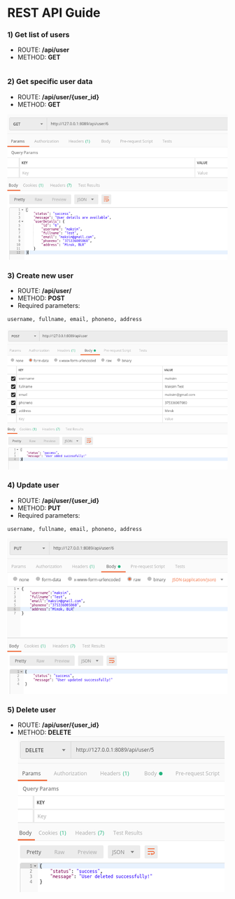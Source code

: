 
# REST API Guide

### 1) Get list of users
- ROUTE: **/api/user**
- METHOD: **GET**
```
```
### 2) Get specific user data
- ROUTE: **/api/user/{user_id}**
- METHOD: **GET**

![Mockup for feature A](https://github.com/Maksim1990/PHP_Zend_framework_demo_app/blob/master/data/API_demo/get.png)

### 3) Create new user
- ROUTE: **/api/user/**
- METHOD: **POST**
- Required parameters:
```
username, fullname, email, phoneno, address
```
![Mockup for feature A](https://github.com/Maksim1990/PHP_Zend_framework_demo_app/blob/master/data/API_demo/create.png)

### 4) Update user
- ROUTE: **/api/user/{user_id}**
- METHOD: **PUT**
- Required parameters:
```
username, fullname, email, phoneno, address
```
![Mockup for feature A](https://github.com/Maksim1990/PHP_Zend_framework_demo_app/blob/master/data/API_demo/update.png)

### 5) Delete user
- ROUTE: **/api/user/{user_id}**
- METHOD: **DELETE**
![Mockup for feature A](https://github.com/Maksim1990/PHP_Zend_framework_demo_app/blob/master/data/API_demo/delete.png)
